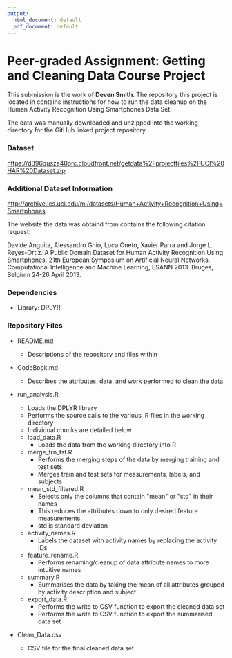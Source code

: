 ```yaml
---
output:
  html_document: default
  pdf_document: default
---
```

# **Peer-graded Assignment: Getting and Cleaning Data Course Project**
This submission is the work of **Deven Smith**.  The repository this project is
located in contains instructions for how to run the data cleanup on the 
Human Activity Recognition Using Smartphones Data Set.

The data was manually downloaded and unzipped into the working directory for
the GitHub linked project repository.

### Dataset
https://d396qusza40orc.cloudfront.net/getdata%2Fprojectfiles%2FUCI%20HAR%20Dataset.zip

### Additional Dataset Information
http://archive.ics.uci.edu/ml/datasets/Human+Activity+Recognition+Using+Smartphones

The website the data was obtaind from contains the following citation request:

Davide Anguita, Alessandro Ghio, Luca Oneto, Xavier Parra and 
Jorge L. Reyes-Ortiz. A Public Domain Dataset for 
Human Activity Recognition Using Smartphones. 
21th European Symposium on Artificial Neural Networks, 
Computational Intelligence and Machine Learning, 
ESANN 2013. Bruges, Belgium 24-26 April 2013.

### Dependencies
- Library: DPLYR

### Repository Files
- README.md
  - Descriptions of the repository and files within
  
- CodeBook.md
  - Describes the attributes, data, and work performed to clean the data

- run_analysis.R
  - Loads the DPLYR library
  - Performs the source calls to the various .R files in the working directory
  - Individual chunks are detailed below
  - load_data.R
    - Loads the data from the working directory into R
  - merge_trn_tst.R
    - Performs the merging steps of the data by merging training and test sets
    - Merges train and test sets for measurements, labels, and subjects
  - mean_std_filtered.R
    - Selects only the columns that contain "mean" or "std" in their names
    - This reduces the attributes down to only desired feature measurements
    - std is standard deviation
  - activity_names.R
    - Labels the dataset with activity names by replacing the activity IDs
  - feature_rename.R
    - Performs renaming/cleanup of data attribute names to more intuitive names
  - summary.R
    - Summarises the data by taking the mean of all attributes grouped by activity description and subject
  - export_data.R
    - Performs the write to CSV function to export the cleaned data set
    - Performs the write to CSV function to export the summarised data set
    
- Clean_Data.csv
  - CSV file for the final cleaned data set